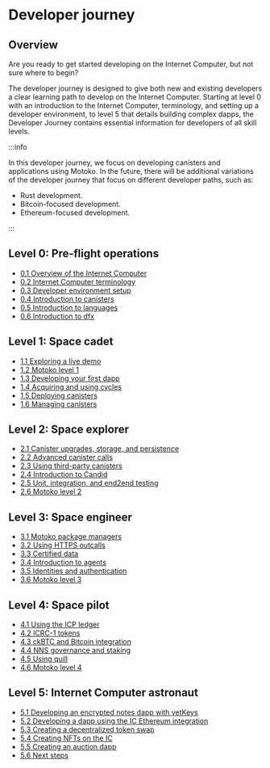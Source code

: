 # Developer journey

## Overview

Are you ready to get started developing on the Internet Computer, but not sure where to begin? 

The developer journey is designed to give both new and existing developers a clear learning path to develop on the Internet Computer. Starting at level 0 with an introduction to the Internet Computer, terminology, and setting up a developer environment, to level 5 that details building complex dapps, the Developer Journey contains essential information for developers of all skill levels. 

:::info

In this developer journey, we focus on developing canisters and applications using Motoko. In the future, there will be additional variations of the developer journey that focus on different developer paths, such as:

- Rust development.
- Bitcoin-focused development.
- Ethereum-focused development.

:::

## Level 0: Pre-flight operations

- [0.1 Overview of the Internet Computer](level-0/01-ic-overview.md)
- [0.2 Internet Computer terminology](level-0/02-ic-terms.md)
- [0.3 Developer environment setup](level-0/03-dev-env.md)
- [0.4 Introduction to canisters](level-0/04-intro-canisters.md)
- [0.5 Introduction to languages](level-0/05-intro-languages.md)
- [0.6 Introduction to dfx](level-0/06-intro-dfx.md)

## Level 1: Space cadet

- [1.1 Exploring a live demo](level-1/1.1-live-demo.md)
- [1.2 Motoko level 1](level-1/1.2-motoko-lvl1.md)
- [1.3 Developing your first dapp](level-1/1.3-first-dapp.md)
- [1.4 Acquiring and using cycles](level-1/1.4-using-cycles.md)
- [1.5 Deploying canisters](level-1/1.5-deploying-canisters.md)
- [1.6 Managing canisters](level-1/1.6-managing-canisters.md)


## Level 2: Space explorer

- [2.1 Canister upgrades, storage, and persistence](level-2/2.1-storage-persistence.md)
- [2.2 Advanced canister calls](level-2/2.2-advanced-canister-calls.md)
- [2.3 Using third-party canisters](level-2/2.3-third-party-canisters.md)
- [2.4 Introduction to Candid](level-2/2.4-intro-candid.md)
- [2.5 Unit, integration, and end2end testing](level-2/2.5-unit-testing.md)
- [2.6 Motoko level 2](level-2/2.6-motoko-lvl2.md)


## Level 3: Space engineer 

- [3.1 Motoko package managers](level-3/3.1-package-managers.md)
- [3.2 Using HTTPS outcalls](level-3/3.2-https-outcalls.md)
- [3.3 Certified data](level-3/3.3-certified-data.md)
- [3.4 Introduction to agents](level-3/3.4-intro-to-agents.md)
- [3.5 Identities and authentication](level-3/3.5-identities-and-auth.md)
- [3.6 Motoko level 3](level-3/3.6-motoko-lvl3.md)

## Level 4: Space pilot

- [4.1 Using the ICP ledger](level-4/4.1-icp-ledger.md)
- [4.2 ICRC-1 tokens](level-4/4.2-icrc-tokens.md)
- [4.3 ckBTC and Bitcoin integration](level-4/4.3-ckbtc-and-bitcoin.md)
- [4.4 NNS governance and staking](level-4/4.4-nns-governance.md)
- [4.5 Using quill](level-4/4.5-using-quill.md)
- [4.6 Motoko level 4](level-4/4.6-motoko-lvl4.md)

## Level 5: Internet Computer astronaut 

- [5.1 Developing an encrypted notes dapp with vetKeys](level-5/5.1-vetKeys-tutorial.md)
- [5.2 Developing a dapp using the IC Ethereum integration](level-5/5.2-ICP-ETH-tutorial.md)
- [5.3 Creating a decentralized token swap](level-5/5.3-token-swap-tutorial.md)
- [5.4 Creating NFTs on the IC](level-5/5.4-NFT-tutorial.md)
- [5.5 Creating an auction dapp](level-5/5.5-auction-tutorial.md)
- [5.6 Next steps](level-5/5.6-next-steps.md)
